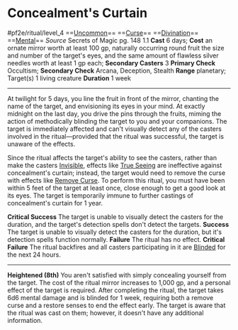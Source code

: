 # Concealment's Curtain
#pf2e/ritual/level_4
==[Uncommon](../../../rules/traits/uncommon.md)== ==[Curse](../../../rules/traits/curse.md)== ==[Divination](../../../rules/traits/divination.md)== ==[Mental](../../../rules/traits/mental.md)==
*Source* Secrets of Magic pg. 148 1.1
**Cast** 6 days; **Cost** an ornate mirror worth at least 100 gp, naturally occurring round fruit the size and number of the target's eyes, and the same amount of flawless silver needles worth at least 1 gp each; **Secondary Casters** 3
**Primary Check** Occultism; **Secondary Check** Arcana, Deception, Stealth
**Range** planetary; Target(s) 1 living creature
**Duration** 1 week

---
At twilight for 5 days, you line the fruit in front of the mirror, chanting the name of the target, and envisioning its eyes in your mind. At exactly midnight on the last day, you drive the pins through the fruits, miming the action of methodically blinding the target to you and your companions. The target is immediately affected and can't visually detect any of the casters involved in the ritual—provided that the ritual was successful, the target is unaware of the effects. 

Since the ritual affects the target's ability to see the casters, rather than make the casters [Invisible](../../../Conditions/Invisible.md), effects like [True Seeing](../../Arcane_Tradition/Level%206/True%20Seeing.md) are ineffective against concealment's curtain; instead, the target would need to remove the curse with effects like [Remove Curse](../../Arcane_Tradition/Level%204/Remove%20Curse.md). To perform this ritual, you must have been within 5 feet of the target at least once, close enough to get a good look at its eyes. The target is temporarily immune to further castings of concealment's curtain for 1 year.

**Critical Success** The target is unable to visually detect the casters for the duration, and the target's detection spells don't detect the targets.
**Success** The target is unable to visually detect the casters for the duration, but it's detection spells function normally.
**Failure** The ritual has no effect.
**Critical Failure** The ritual backfires and all casters participating in it are [Blinded](../../../Conditions/Blinded.md) for the next 24 hours.

<hr>

**Heightened (8th)** You aren't satisfied with simply concealing yourself from the target. The cost of the ritual mirror increases to 1,000 gp, and a personal effect of the target is required. After completing the ritual, the target takes 6d6 mental damage and is blinded for 1 week, requiring both a remove curse and a restore senses to end the effect early. The target is aware that the ritual was cast on them; however, it doesn't have any additional information.